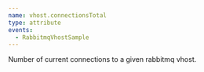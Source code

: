 ```yaml
---
name: vhost.connectionsTotal
type: attribute
events:
  - RabbitmqVhostSample
---
```


Number of current connections to a given rabbitmq vhost.